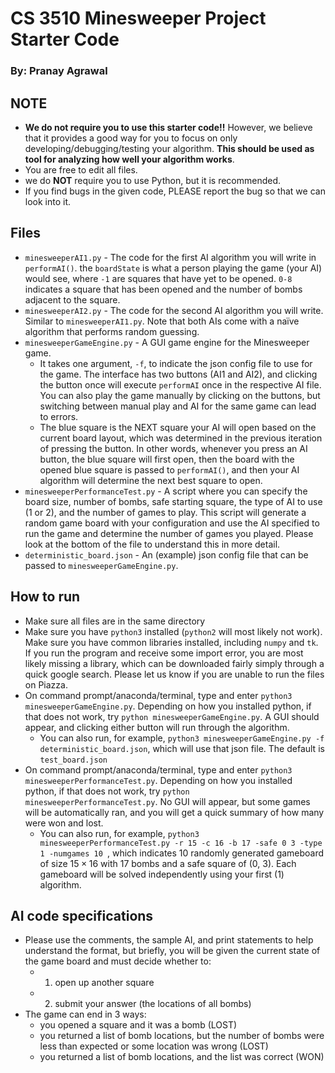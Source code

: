 # CS 3510 Minesweeper Project Starter Code

### By: Pranay Agrawal

## NOTE

* **We do not require you to use this starter code!!** However, we believe that it provides a good way for you to focus on only developing/debugging/testing your algorithm. **This should be used as tool for analyzing how well your algorithm works**.
* You are free to edit all files. 
* we do **NOT** require you to use Python, but it is recommended.
* If you find bugs in the given code, PLEASE report the bug so that we can look into it. 

## Files

* `minesweeperAI1.py` - The code for the first AI algorithm you will write in `performAI()`. the `boardState` is what a person playing the game (your AI) would see, where `-1` are squares that have yet to be opened. `0-8` indicates a square that has been opened and the number of bombs adjacent to the square.
* `minesweeperAI2.py` - The code for the second AI algorithm you will write. Similar to `minesweeperAI1.py`. Note that both AIs come with a naïve algorithm that performs random guessing. 
* `minesweeperGameEngine.py` - A GUI game engine for the Minesweeper game.
  * It takes one argument, `-f`, to indicate the json config file to use for the game. The interface has two buttons (AI1 and AI2), and clicking the button once will execute `performAI` once in the respective AI file. You can also play the game manually by clicking on the buttons, but switching between manual play and AI for the same game can lead to errors. 
  * The blue square is the NEXT square your AI will open based on the current board layout, which was determined in the previous iteration of pressing the button. In other words, whenever you press an AI button, the blue square will first open, then the board with the opened blue square is passed to `performAI()`, and then your AI algorithm will determine the next best square to open.
* `minesweeperPerformanceTest.py` - A script where you can specify the board size, number of bombs, safe starting square, the type of AI to use (1 or 2), and the number of games to play. This script will generate a random game board with your configuration and use the AI specified to run the game and determine the number of games you played. Please look at the bottom of the file to understand this in more detail.
* `deterministic_board.json` - An (example) json config file that can be passed to `minesweeperGameEngine.py`.



## How to run

* Make sure all files are in the same directory
* Make sure you have `python3` installed (`python2` will most likely not work). Make sure you have common libraries installed, including `numpy` and `tk`. If you run the program and receive some import error, you are most likely missing a library, which can be downloaded fairly simply through a quick google search. Please let us know if you are unable to run the files on Piazza.
* On command prompt/anaconda/terminal, type and enter `python3 minesweeperGameEngine.py`. Depending on how you installed python, if that does not work, try `python minesweeperGameEngine.py`. A GUI should appear, and clicking either button will run through the algorithm. 
  *  You can also run, for example, `python3 minesweeperGameEngine.py -f deterministic_board.json`, which will use that json file. The default is `test_board.json`
* On command prompt/anaconda/terminal, type and enter `python3 minesweeperPerformanceTest.py`. Depending on how you installed python, if that does not work, try `python minesweeperPerformanceTest.py`. No GUI will appear, but some games will be automatically ran, and you will get a quick summary of how many were won and lost.
  * You can also run, for example, `python3 minesweeperPerformanceTest.py -r 15 -c 16 -b 17 -safe 0 3 -type 1 -numgames 10 `, which indicates 10 randomly generated gameboard of size $15 \times 16$ with 17 bombs and a safe square of (0, 3). Each gameboard will be solved independently using your first (1) algorithm.

## AI code specifications

* Please use the comments, the sample AI, and print statements to help understand the format, but briefly, you will be given the current state of the game board and must decide whether to:
  * 1) open up another square
  * 2) submit your answer (the locations of all bombs) 
* The game can end in 3 ways:
  * you opened a square and it was a bomb (LOST)
  * you returned a list of bomb locations, but the number of bombs were less than expected or some location was wrong (LOST)
  * you returned a list of bomb locations, and the list was correct (WON)